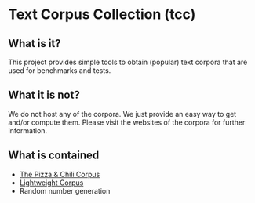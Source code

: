 # Text Corpus Collection (tcc)
## What is it?
This project provides simple tools to obtain (popular) text corpora that are used for benchmarks and tests.

## What it is not?
We do not host any of the corpora. We just provide an easy way to get and/or compute them. Please visit the websites of the corpora for further information.

## What is contained
* [The Pizza & Chili Corpus](http://pizzachili.dcc.uchile.cl)
* [Lightweight Corpus](http://people.unipmn.it/manzini/lightweight/)
* Random number generation
